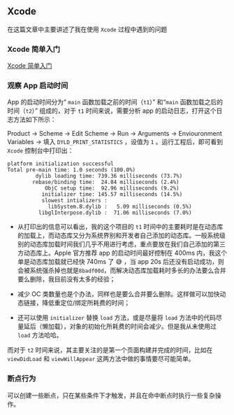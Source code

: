 ## Xcode
在这篇文章中主要讲述了我在使用 `Xcode` 过程中遇到的问题

### Xcode 简单入门
[Xcode 简单入门](./4_Xcode.md)

### 观察 App 启动时间
App 的启动时间分为“ `main` 函数加载之前的时间（`t1`）” 和“`main` 函数加载之后的时间（`t2`）” 组成的，对于 `t1` 时间来说，需要分析 app 的启动日志，打开这个日志方法如下所示：

Product -> Scheme -> Edit Scheme -> Run -> Arguments -> Enviouronment Variables -> 填入 `DYLD_PRINT_STATISTICS` ，设值为 `1` 。运行工程后，即可看到 `Xcode` 控制台中打印出：
```
platform initialization successful
Total pre-main time: 1.0 seconds (100.0%)
         dylib loading time: 739.36 milliseconds (73.7%)
        rebase/binding time:  24.84 milliseconds (2.4%)
            ObjC setup time:  92.96 milliseconds (9.2%)
           initializer time: 145.57 milliseconds (14.5%)
           slowest intializers :
             libSystem.B.dylib :   5.09 milliseconds (0.5%)
          libglInterpose.dylib :  71.06 milliseconds (7.0%)
```

* 从打印出的信息可以看出，我的这个项目的 `t1` 时间中的主要耗时是在动态库的加载上，而动态库又分为系统界别和开发者自己添加的动态库。一般系统级别的动态库加载时间我们几乎不用进行考虑，重点要放在我们自己添加的第三方动态库上。Apple 官方推荐 app 的启动时间最好控制在 400ms 内，我这个单是动态库加载就已经快 740ms 了 😅 ，当 app 20s 后还没有启动成功，则会被系统强杀掉也就是`8badf00d`，而解决动态库加载耗时多长的办法要么合并要么删除，我目前没有太多的经验；

* 减少 OC 类数量也是个办法，同样也是要么合并要么删除。这样做可以加快动态链接，降低重定位/绑定所耗费的时间；
* 还可以使用 `initializer` 替换 `load` 方法，或是尽量将 `load` 方法中的代码尽量延后（懒加载），对象的初始化所耗费的时间会减少。但是我从未使用过 `load` 方法哈哈。

而对于 `t2` 时间来说，其主要关注的是第一个页面构建并完成的时间，比如在 `viewDidLoad` 和 `viewWillAppear` 这两方法中做的事情要尽可能简单。

### 断点行为
可以创建一些断点，只在某些条件下才触发，并且在命中断点时执行一些复杂操作。



